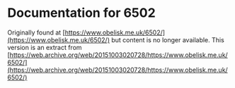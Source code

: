 # Documentation for 6502

Originally found at [https://www.obelisk.me.uk/6502/](https://www.obelisk.me.uk/6502/) but content is no longer available. This version is an extract from [https://web.archive.org/web/20151003020728/https://www.obelisk.me.uk/6502/](https://web.archive.org/web/20151003020728/https://www.obelisk.me.uk/6502/)
